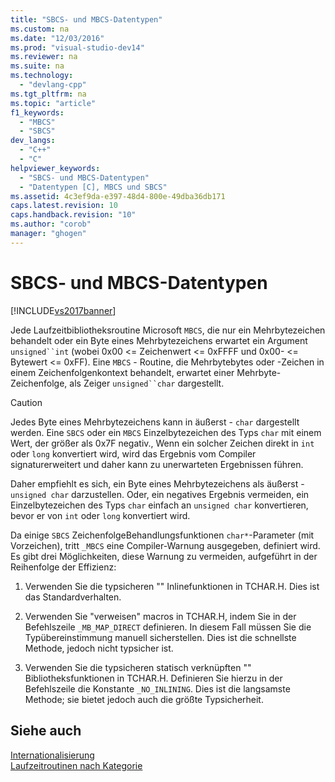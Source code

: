 ```yaml
---
title: "SBCS- und MBCS-Datentypen"
ms.custom: na
ms.date: "12/03/2016"
ms.prod: "visual-studio-dev14"
ms.reviewer: na
ms.suite: na
ms.technology: 
  - "devlang-cpp"
ms.tgt_pltfrm: na
ms.topic: "article"
f1_keywords: 
  - "MBCS"
  - "SBCS"
dev_langs: 
  - "C++"
  - "C"
helpviewer_keywords: 
  - "SBCS- und MBCS-Datentypen"
  - "Datentypen [C], MBCS und SBCS"
ms.assetid: 4c3ef9da-e397-48d4-800e-49dba36db171
caps.latest.revision: 10
caps.handback.revision: "10"
ms.author: "corob"
manager: "ghogen"
---
```

# SBCS- und MBCS-Datentypen
[!INCLUDE[vs2017banner](../assembler/inline/includes/vs2017banner.md)]

Jede Laufzeitbibliotheksroutine Microsoft `MBCS`, die nur ein Mehrbytezeichen behandelt oder ein Byte eines Mehrbytezeichens erwartet ein Argument `unsigned``int` \(wobei 0x00 \<\= Zeichenwert \<\= 0xFFFF und 0x00\- \<\= Bytewert \<\= 0xFF\).  Eine `MBCS` \- Routine, die Mehrbytebytes oder \-Zeichen in einem Zeichenfolgenkontext behandelt, erwartet einer Mehrbyte\-Zeichenfolge, als Zeiger `unsigned``char` dargestellt.  
  
> [!CAUTION]
>  Jedes Byte eines Mehrbytezeichens kann in äußerst \- `char` dargestellt werden.  Eine `SBCS` oder ein `MBCS` Einzelbytezeichen des Typs `char` mit einem Wert, der größer als 0x7F negativ.,  Wenn ein solcher Zeichen direkt in `int` oder `long` konvertiert wird, wird das Ergebnis vom Compiler signaturerweitert und daher kann zu unerwarteten Ergebnissen führen.  
  
 Daher empfiehlt es sich, ein Byte eines Mehrbytezeichens als äußerst \- `unsigned char` darzustellen.  Oder, ein negatives Ergebnis vermeiden, ein Einzelbytezeichen des Typs `char` einfach an `unsigned char` konvertieren, bevor er von `int` oder `long` konvertiert wird.  
  
 Da einige `SBCS` ZeichenfolgeBehandlungsfunktionen `char*`\-Parameter \(mit Vorzeichen\), tritt `_MBCS` eine Compiler\-Warnung ausgegeben, definiert wird.  Es gibt drei Möglichkeiten, diese Warnung zu vermeiden, aufgeführt in der Reihenfolge der Effizienz:  
  
1.  Verwenden Sie die typsicheren "" Inlinefunktionen in TCHAR.H.  Dies ist das Standardverhalten.  
  
2.  Verwenden Sie "verweisen" macros in TCHAR.H, indem Sie in der Befehlszeile `_MB_MAP_DIRECT` definieren.  In diesem Fall müssen Sie die Typübereinstimmung manuell sicherstellen.  Dies ist die schnellste Methode, jedoch nicht typsicher ist.  
  
3.  Verwenden Sie die typsicheren statisch verknüpften "" Bibliotheksfunktionen in TCHAR.H.  Definieren Sie hierzu in der Befehlszeile die Konstante `_NO_INLINING`.  Dies ist die langsamste Methode; sie bietet jedoch auch die größte Typsicherheit.  
  
## Siehe auch  
 [Internationalisierung](../c-runtime-library/internationalization.md)   
 [Laufzeitroutinen nach Kategorie](../c-runtime-library/run-time-routines-by-category.md)